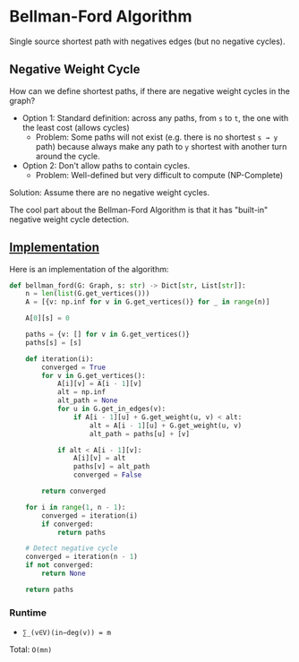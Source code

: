 # Bellman-Ford Algorithm

Single source shortest path with negatives edges (but no negative cycles).

## Negative Weight Cycle

How can we define shortest paths, if there are negative weight cycles in the graph?
* Option 1: Standard definition: across any paths, from `s` to `t`, the one with the least cost (allows cycles)
    * Problem: Some paths will not exist (e.g. there is no shortest `s ⇝ y` path) because always make any path to `y` shortest with another turn around the cycle.
* Option 2: Don't allow paths to contain cycles.
    * Problem: Well-defined but very difficult to compute (NP-Complete)

Solution: Assume there are no negative weight cycles.

The cool part about the Bellman-Ford Algorithm is that it has "built-in" negative weight cycle detection.

## [Implementation](https://github.com/antoniojkim/AlgLib/blob/master/Algorithms/Graphs/Shortest%20Path/Bellman-Ford%20Algorithm/bellmanford.py#L15)

Here is an implementation of the algorithm:

```python
def bellman_ford(G: Graph, s: str) -> Dict[str, List[str]]:
    n = len(list(G.get_vertices()))
    A = [{v: np.inf for v in G.get_vertices()} for _ in range(n)]

    A[0][s] = 0

    paths = {v: [] for v in G.get_vertices()}
    paths[s] = [s]

    def iteration(i):
        converged = True
        for v in G.get_vertices():
            A[i][v] = A[i - 1][v]
            alt = np.inf
            alt_path = None
            for u in G.get_in_edges(v):
                if A[i - 1][u] + G.get_weight(u, v) < alt:
                    alt = A[i - 1][u] + G.get_weight(u, v)
                    alt_path = paths[u] + [v]

            if alt < A[i - 1][v]:
                A[i][v] = alt
                paths[v] = alt_path
                converged = False

        return converged

    for i in range(1, n - 1):
        converged = iteration(i)
        if converged:
            return paths

    # Detect negative cycle
    converged = iteration(n - 1)
    if not converged:
        return None

    return paths
```

### Runtime

* `∑_(v∈V)(in−deg⁡(v)) = m`

Total: `O(mn)`
